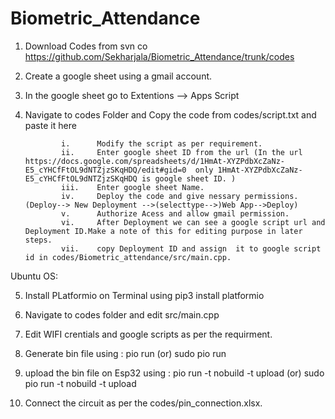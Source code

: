 # Biometric_Attendance

1.  Download Codes from svn co https://github.com/Sekharjala/Biometric_Attendance/trunk/codes

2.  Create a google sheet using a gmail account.

3.  In the google sheet go to Extentions --> Apps Script

4.  Navigate to codes Folder and Copy the code from codes/script.txt and paste it here 
                
                i.      Modify the script as per requirement.
                ii.     Enter google sheet ID from the url (In the url https://docs.google.com/spreadsheets/d/1HmAt-XYZPdbXcZaNz-E5_cYHCfFtOL9dNTZjzSKqHDQ/edit#gid=0  only 1HmAt-XYZPdbXcZaNz-E5_cYHCfFtOL9dNTZjzSKqHDQ is google sheet ID. )
                iii.    Enter google sheet Name.
                iv.     Deploy the code and give nessary permissions.(Deploy--> New Deployment -->(selecttype-->)Web App-->Deploy)
                v.      Authorize Acess and allow gmail permission.
                vi.     After Deployment we can see a google script url and Deployment ID.Make a note of this for editing purpose in later steps.
                vii.    copy Deployment ID and assign  it to google script id in codes/Biometric_attendance/src/main.cpp.
 
 
                 
Ubuntu OS:

5.  Install PLatformio  on Terminal using  pip3 install platformio

6.  Navigate to codes folder and edit src/main.cpp 

7.  Edit  WIFI crentials and google scripts as per the requirment.

8.  Generate bin file using : pio run (or) sudo pio run

9.  upload the bin file on Esp32  using : pio run -t nobuild -t upload (or) sudo pio run -t nobuild -t upload

10.  Connect the circuit as per the codes/pin_connection.xlsx.

